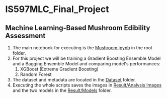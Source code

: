 # IS597MLC_Final_Project

## Machine Learning-Based Mushroom Edibility Assessment

1. The main notebook for executing is the [Mushroom.ipynb](Mushroom.ipynb) in the root folder.
2. For this project we will be training a Gradient Boosting Ensemble Model and a Bagging Ensemble Model and comparing model's performances:
   1. XGBoost (Extreme Gradient Boosting)
   2. Random Forest
3. The dataset and metadata are located in the [Dataset](Dataset) folder.
4. Executing the whole scripts saves the images in [Result/Analysis Images](Result/Analysis%20Images) and the two models in the [Result/Models](Result/Models) folder.